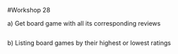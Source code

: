 #Workshop 28

a)  Get board game with all its corresponding reviews


```

```


b) Listing board games by their highest or lowest ratings

```
```